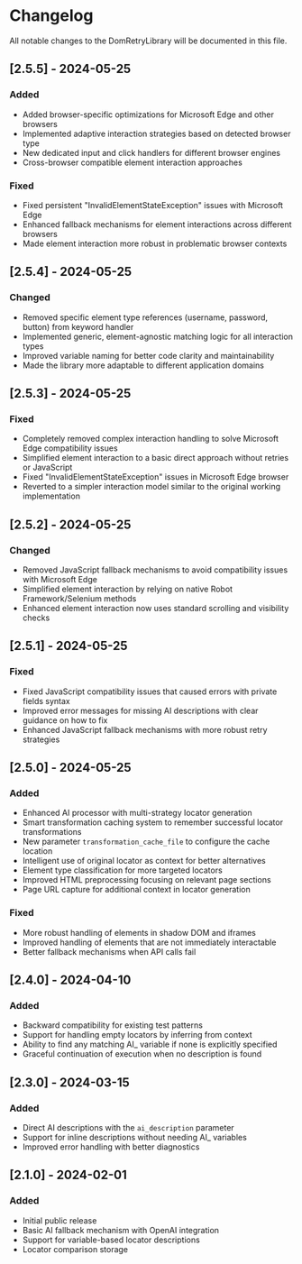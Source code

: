 # Changelog

All notable changes to the DomRetryLibrary will be documented in this file.

## [2.5.5] - 2024-05-25

### Added
- Added browser-specific optimizations for Microsoft Edge and other browsers
- Implemented adaptive interaction strategies based on detected browser type
- New dedicated input and click handlers for different browser engines
- Cross-browser compatible element interaction approaches

### Fixed
- Fixed persistent "InvalidElementStateException" issues with Microsoft Edge
- Enhanced fallback mechanisms for element interactions across different browsers
- Made element interaction more robust in problematic browser contexts

## [2.5.4] - 2024-05-25

### Changed
- Removed specific element type references (username, password, button) from keyword handler
- Implemented generic, element-agnostic matching logic for all interaction types
- Improved variable naming for better code clarity and maintainability
- Made the library more adaptable to different application domains

## [2.5.3] - 2024-05-25

### Fixed
- Completely removed complex interaction handling to solve Microsoft Edge compatibility issues
- Simplified element interaction to a basic direct approach without retries or JavaScript
- Fixed "InvalidElementStateException" issues in Microsoft Edge browser
- Reverted to a simpler interaction model similar to the original working implementation

## [2.5.2] - 2024-05-25

### Changed
- Removed JavaScript fallback mechanisms to avoid compatibility issues with Microsoft Edge
- Simplified element interaction by relying on native Robot Framework/Selenium methods
- Enhanced element interaction now uses standard scrolling and visibility checks

## [2.5.1] - 2024-05-25

### Fixed
- Fixed JavaScript compatibility issues that caused errors with private fields syntax
- Improved error messages for missing AI descriptions with clear guidance on how to fix
- Enhanced JavaScript fallback mechanisms with more robust retry strategies

## [2.5.0] - 2024-05-25

### Added
- Enhanced AI processor with multi-strategy locator generation
- Smart transformation caching system to remember successful locator transformations
- New parameter `transformation_cache_file` to configure the cache location
- Intelligent use of original locator as context for better alternatives
- Element type classification for more targeted locators
- Improved HTML preprocessing focusing on relevant page sections
- Page URL capture for additional context in locator generation

### Fixed
- More robust handling of elements in shadow DOM and iframes
- Improved handling of elements that are not immediately interactable
- Better fallback mechanisms when API calls fail

## [2.4.0] - 2024-04-10

### Added
- Backward compatibility for existing test patterns
- Support for handling empty locators by inferring from context
- Ability to find any matching AI_ variable if none is explicitly specified
- Graceful continuation of execution when no description is found

## [2.3.0] - 2024-03-15

### Added
- Direct AI descriptions with the `ai_description` parameter
- Support for inline descriptions without needing AI_ variables
- Improved error handling with better diagnostics

## [2.1.0] - 2024-02-01

### Added
- Initial public release
- Basic AI fallback mechanism with OpenAI integration
- Support for variable-based locator descriptions
- Locator comparison storage 